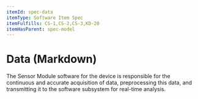 ```yaml
---
itemId: spec-data
itemType: Software Item Spec
itemFulfills: CS-1,CS-2,CS-3,KD-20
itemHasParent: spec-model
---
```


# Data (Markdown)

The Sensor Module software for the device is responsible for the continuous and accurate acquisition of data, preprocessing this data, and transmitting it to the software subsystem for real-time analysis.
